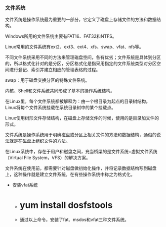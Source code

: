 ### 文件系统 ###
文件系统是操作系统最为重要的一部分，它定义了磁盘上存储文件的方法和数据结构。

Windows所用的文件系统主要有FAT16、FAT32和NTFS。

Linux常用的文件系统有ext2、ext3、ext4、xfs、swap、vfat、nfs等。

不同文件系统采用不同的方法来管理磁盘空间，各有优劣；文件系统是具体到分区的，所以格式化针对的是分区，分区格式化是指采用指定的文件系统类型对分区空间进行登记、索引并建立相应的管理表格的过程。

swap：用于磁盘交换分区的特殊文件系统。

内核、Shell和文件系统共同形成了基本的操作系统结构。


在Linux里，每个文件系统都被解释为：由一个根目录为起点的目录树结构。Linux将每个文件系统挂载在系统目录树中的某个挂载点。

Linux使用树形文件存储结构，在磁盘上存储文件的时候，使用的是目录加文件的形式。

文件系统是操作系统用于明确磁盘或分区上相关文件的方法和数据结构，通俗的说法就是在磁盘上组织文件的方法。

在Linux系统中，存在于用户和磁盘之间，充当桥梁的是文件系统+虚拟文件系统（Virtual File System，VFS）的解决方案。

文件系统在使用前，都需要针对磁盘做初始化操作，并将记录数据结构写到磁盘上，这种操作就是建立文件系统，在有些操作系统中称之为格式化。


- 安装vfat系统
	- # yum install dosfstools
	- 通过以上命令，安装了fat、msdos和vfat三种文件系统。
